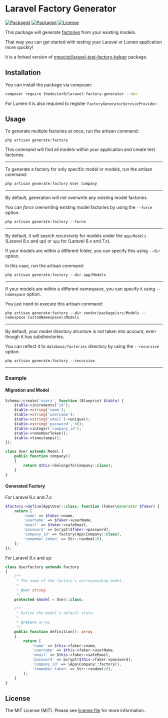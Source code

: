 # Laravel Factory Generator

[![Packagist](https://img.shields.io/packagist/v/TheDoctor0/laravel-factory-generator.svg)](https://packagist.org/packages/TheDoctor0/laravel-factory-generator)
[![Packagist](https://img.shields.io/packagist/dt/TheDoctor0/laravel-factory-generator.svg)](https://packagist.org/packages/TheDoctor0/laravel-factory-generator)
[![License](https://img.shields.io/badge/license-MIT-blue.svg)](https://github.com/TheDoctor0/laravel-factory-generator/blob/master/LICENSE.md)

This package will generate [factories](https://laravel.com/docs/master/database-testing#writing-factories) from your existing models.

That way you can get started with testing your Laravel or Lumen application more quickly!

It is a forked version of [mpociot/laravel-test-factory-helper](https://github.com/mpociot/laravel-test-factory-helper) package.

## Installation

You can install the package via composer:

```bash
composer require thedoctor0/laravel-factory-generator --dev
```

For Lumen it is also required to register `FactoryGeneratorServiceProvider`.

## Usage

To generate multiple factories at once, run the artisan command:

`php artisan generate:factory`

This command will find all models within your application and create test factories.

---

To generate a factory for only specific model or models, run the artisan command:

`php artisan generate:factory User Company`

---

By default, generation will not overwrite any existing model factories.

You can _force_ overwriting existing model factories by using the `--force` option:

`php artisan generate:factory --force`

---

By default, it will search recursively for models under the `app/Models` (Laravel 8.x and up) or `app` for (Laravel 6.x and 7.x).

If your models are within a different folder, you can specify this using `--dir` option.

In this case, run the artisan command:

`php artisan generate:factory --dir app/Models`

---

If your models are within a different namespace, you can specify it using `--namespace` option.

You just need to execute this artisan command:

`php artisan generate:factory --dir vendor/package/src/Models --namespace CustomNamespace\\Models`

---

By default, your model directory structure is not taken into account, even though it has subdirectories.

You can reflect it to `database/factories` directory by using the `--recursive` option:

`php artisan generate:factory --recursive`

---

### Example

#### Migration and Model
```php
Schema::create('users', function (Blueprint $table) {
    $table->increments('id');
    $table->string('name');
    $table->string('username');
    $table->string('email')->unique();
    $table->string('password', 60);
    $table->integer('company_id');
    $table->rememberToken();
    $table->timestamps();
});

class User extends Model {
    public function company()
    {
        return $this->belongsTo(Company::class);
    }
}
```

#### Generated Factory

For Laravel 6.x and 7.x:

```php
$factory->define(App\User::class, function (Faker\Generator $faker) {
    return [
        'name' => $faker->name,
        'username' => $faker->userName,
        'email' => $faker->safeEmail,
        'password' => bcrypt($faker->password),
        'company_id' => factory(App\Company::class),
        'remember_token' => Str::random(10),
    ];
});
```

For Laravel 8.x and up:
```php
class UserFactory extends Factory
{
    /**
     * The name of the factory's corresponding model.
     *
     * @var string
     */
    protected $model = User::class;

    /**
     * Define the model's default state.
     *
     * @return array
     */
    public function definition(): array
    {
        return [
            'name' => $this->faker->name,
            'username' => $this->faker->userName,
            'email' => $this->faker->safeEmail,
            'password' => bcrypt($this->faker->password),
            'company_id' => \App\Company::factory(),
            'remember_token' => Str::random(10),
        ];
    }
}
```

## License

The MIT License (MIT). Please see [license file](LICENSE.md) for more information.
